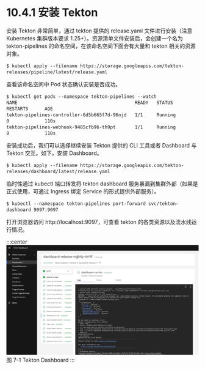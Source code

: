 # 10.4.1 安装 Tekton

安装 Tekton 非常简单，通过 tekton 提供的 release.yaml 文件进行安装（注意 Kubernetes 集群版本要求 1.25+）。资源清单文件安装后，会创建一个名为 tekton-pipelines 的命名空间，在该命名空间下面会有大量和 tekton 相关的资源对象。

```
$ kubectl apply --filename https://storage.googleapis.com/tekton-releases/pipeline/latest/release.yaml
```

查看该命名空间中 Pod 状态确认安装是否成功。

```
$ kubectl get pods --namespace tekton-pipelines --watch
NAME                                           READY   STATUS             RESTARTS      AGE
tekton-pipelines-controller-6d5b665f7d-96njd   1/1     Running            0             110s
tekton-pipelines-webhook-9485cfb96-th9pt       1/1     Running            0             110s
```

安装成功后，我们可以选择继续安装 Tekton 提供的 CLI 工具或者 Dashboard 与 Tekton 交互。如下，安装 Dashboard。

```
$ kubectl apply --filename https://storage.googleapis.com/tekton-releases/dashboard/latest/release.yaml
```
临时性通过 kubectl 端口转发将 tekton dashboard 服务暴漏到集群外部（如果是正式使用，可通过 Ingress 绑定 Service 的形式提供外部服务）。
```
$ kubectl --namespace tekton-pipelines port-forward svc/tekton-dashboard 9097:9097
```

打开浏览器访问 http://localhost:9097，可查看 tekton 的各类资源以及流水线运行情况。

:::center
  ![](../assets/tekton-dashboard-ui.jpeg)<br/>
  图 7-1 Tekton Dashboard
:::
